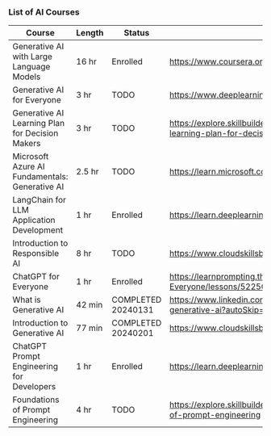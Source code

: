 ### List of AI Courses



| Course | Length | Status | URL |
| ----------- | ----------- | ----------- | ----------- |
| Generative AI with Large Language Models  | 16 hr | Enrolled | https://www.coursera.org/learn/generative-ai-with-llms/home/week/1 |
| Generative AI for Everyone                | 3 hr | TODO       |  https://www.deeplearning.ai/courses/generative-ai-for-everyone/ | 
| Generative AI Learning Plan for Decision Makers | 3 hr | TODO | https://explore.skillbuilder.aws/learn/public/learning_plan/view/1909/generative-ai-learning-plan-for-decision-makers |
| Microsoft Azure AI Fundamentals: Generative AI | 2.5 hr | TODO |  https://learn.microsoft.com/en-us/training/paths/introduction-generative-ai/ | 
| LangChain for LLM Application Development | 1 hr | Enrolled |   https://learn.deeplearning.ai/langchain/lesson/1/introduction | 
| Introduction to Responsible AI            | 8 hr | TODO |  https://www.cloudskillsboost.google/course_templates/554 |
| ChatGPT for Everyone                      | 1 hr | Enrolled  |  https://learnprompting.thinkific.com/courses/take/ChatGPT-for-Everyone/lessons/52250248-introduction
| What is Generative AI | 42 min | COMPLETED 20240131| https://www.linkedin.com/learning/what-is-generative-ai/the-importance-of-generative-ai?autoSkip=true&resume=false |
| Introduction to Generative AI | 77 min | COMPLETED 20240201 |  https://www.cloudskillsboost.google/course_templates/536 | 
| ChatGPT Prompt Engineering for Developers | 1 hr | Enrolled | https://learn.deeplearning.ai/chatgpt-prompt-eng/lesson/1/introduction |
| Foundations of Prompt Engineering |  4 hr | TODO |  https://explore.skillbuilder.aws/learn/course/external/view/elearning/17763/foundations-of-prompt-engineering | 